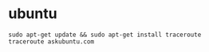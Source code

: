 # ubuntu



```text
sudo apt-get update && sudo apt-get install traceroute
traceroute askubuntu.com 
```

